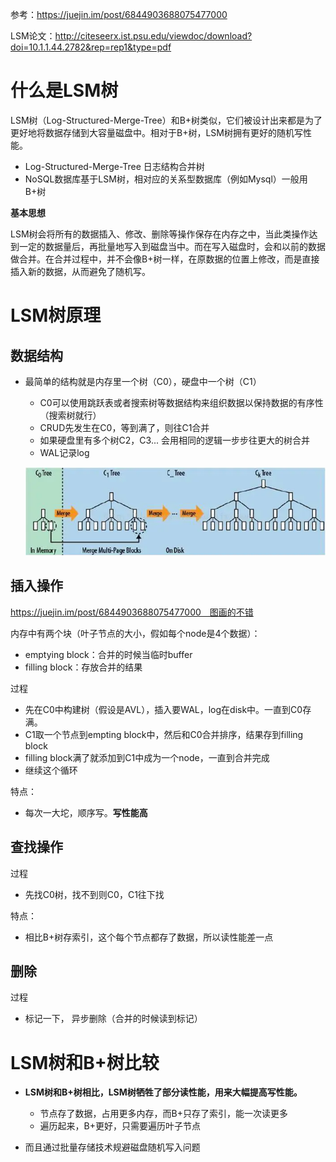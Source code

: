 参考：https://juejin.im/post/6844903688075477000

LSM论文：http://citeseerx.ist.psu.edu/viewdoc/download?doi=10.1.1.44.2782&rep=rep1&type=pdf

# 什么是LSM树

LSM树（Log-Structured-Merge-Tree）和B+树类似，它们被设计出来都是为了更好地将数据存储到大容量磁盘中。相对于B+树，LSM树拥有更好的随机写性能。

- Log-Structured-Merge-Tree 日志结构合并树
- NoSQL数据库基于LSM树，相对应的关系型数据库（例如Mysql）一般用B+树

**基本思想**

LSM树会将所有的数据插入、修改、删除等操作保存在内存之中，当此类操作达到一定的数据量后，再批量地写入到磁盘当中。而在写入磁盘时，会和以前的数据做合并。在合并过程中，并不会像B+树一样，在原数据的位置上修改，而是直接插入新的数据，从而避免了随机写。

# LSM树原理

## 数据结构

- 最简单的结构就是内存里一个树（C0），硬盘中一个树（C1）

  - C0可以使用跳跃表或者搜索树等数据结构来组织数据以保持数据的有序性（搜索树就行）
  - CRUD先发生在C0，等到满了，则往C1合并
  - 如果硬盘里有多个树C2，C3... 会用相同的逻辑一步步往更大的树合并
  - WAL记录log

  ![](./LSM树架构.png)

## 插入操作

 https://juejin.im/post/6844903688075477000　图画的不错

内存中有两个块（叶子节点的大小，假如每个node是4个数据）：

- emptying block：合并的时候当临时buffer
- filling block：存放合并的结果

过程

- 先在C0中构建树（假设是AVL），插入要WAL，log在disk中。一直到C0存满。
- C1取一个节点到empting block中，然后和C0合并排序，结果存到filling block
- filling block满了就添加到C1中成为一个node，一直到合并完成
- 继续这个循环

特点：

- 每次一大坨，顺序写。**写性能高**

## 查找操作

过程

- 先找C0树，找不到则C0，C1往下找

特点：

- 相比B+树存索引，这个每个节点都存了数据，所以读性能差一点

## 删除

过程

- 标记一下， 异步删除（合并的时候读到标记）

# LSM树和B+树比较

- **LSM树和B+树相比，LSM树牺牲了部分读性能，用来大幅提高写性能。**
  - 节点存了数据，占用更多内存，而B+只存了索引，能一次读更多
  - 遍历起来，B+更好，只需要遍历叶子节点

- 而且通过批量存储技术规避磁盘随机写入问题

